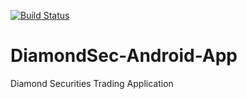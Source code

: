[![Build Status](https://travis-ci.org/oladipo/DiamondSec-Android-App.svg?branch=master)](https://travis-ci.org/oladipo/DiamondSec-Android-App)
# DiamondSec-Android-App
Diamond Securities Trading Application
